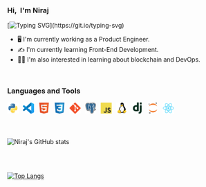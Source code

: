 
### Hi,  I'm Niraj

[![Typing SVG](https://readme-typing-svg.demolab.com?font=Fira+Code&pause=1000&width=435&lines=I'm+a+Python+Developer!)](https://git.io/typing-svg)

- 🖥️ I'm currently working as a Product Engineer.
- ✍️  I'm currently learning Front-End Development.
- 👨‍💻 I'm also interested in learning about blockchain and DevOps.
<!-- - :bulb: I'm constantly working on creating some interesting applications. 
 -->
<br/>

### Languages and Tools

<img align="left" alt="python" width="26px" src="https://github.com/devicons/devicon/blob/v2.15.1/icons/python/python-original.svg" style="padding-right:10px;" />
<img align="left" alt="Visual Studio Code" width="26px" src="https://github.com/devicons/devicon/blob/v2.15.1/icons/vscode/vscode-original.svg" style="padding-right:10px;" />
<img align="left" alt="HTML5" width="26px" src="https://github.com/devicons/devicon/blob/v2.15.1/icons/html5/html5-original.svg" style="padding-right:10px;" />
<img align="left" alt="CSS3" width="26px" src="https://github.com/devicons/devicon/blob/v2.15.1/icons/css3/css3-original.svg" style="padding-right:10px;" />
<img align="left" alt="git" width="26px" src="https://github.com/devicons/devicon/blob/v2.15.1/icons/git/git-original.svg" style="padding-right:10px;" />
<img align="left" alt="postgres" width="26px" src="https://github.com/devicons/devicon/blob/v2.15.1/icons/postgresql/postgresql-original.svg" style="padding-right:10px;" />
<img align="left" alt="javscript" width="26px" src="https://github.com/devicons/devicon/blob/v2.15.1/icons/javascript/javascript-original.svg" style="padding-right:10px;" />
<img align="left" alt="linux" width="26px" src="https://github.com/devicons/devicon/blob/v2.15.1/icons/linux/linux-original.svg" style="padding-right:10px;" />
<img align="left" alt="django" width="26px" src="https://github.com/devicons/devicon/blob/v2.15.1/icons/django/django-plain.svg" style="padding-right:10px;" />
<img align="left" alt="jupyter-notebook" width="26px" src="https://github.com/devicons/devicon/blob/v2.15.1/icons/jupyter/jupyter-original.svg" style="padding-right:10px;" />
<img align="left" alt="react" width="26px" src="https://github.com/devicons/devicon/blob/v2.15.1/icons/react/react-original.svg" style="padding-right:10px;" />

<br />
<br />
<br />
<br />

![Niraj's GitHub stats](https://github-readme-stats.vercel.app/api?username=nrjp&show_icons=true&theme=radical)

<br />
<br />

[![Top Langs](https://github-readme-stats.vercel.app/api/top-langs/?username=nrjp&langs_count=8)](https://github.com/anuraghazra/github-readme-stats)

